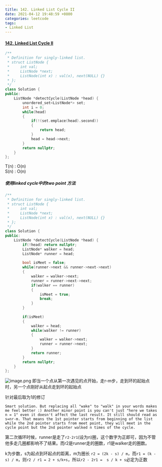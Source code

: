 ```yaml
---
title: 142. Linked List Cycle II
date: 2021-04-12 19:48:59 +0800
categories: leetcode
tags: 
- Linked List
---
```

#### [142. Linked List Cycle II](https://leetcode.com/problems/linked-list-cycle-ii/)
```c++
/**
 * Definition for singly-linked list.
 * struct ListNode {
 *     int val;
 *     ListNode *next;
 *     ListNode(int x) : val(x), next(NULL) {}
 * };
 */
class Solution {
public:
    ListNode *detectCycle(ListNode *head) {
        unordered_set<ListNode*> set;
        int i = 0;
        while(head)
        {
            if(!(set.emplace(head).second))
            {
                return head;
            }
            head = head->next;
        }
        return nullptr;
    }
};
```
T(n) : O(n) <br>
S(n) : O(n)

##### 使用linked cycle中的two point 方法
```c++
/**
 * Definition for singly-linked list.
 * struct ListNode {
 *     int val;
 *     ListNode *next;
 *     ListNode(int x) : val(x), next(NULL) {}
 * };
 */
class Solution {
public:
    ListNode *detectCycle(ListNode *head) {
        if(!head) return nullptr;
        ListNode* walker = head;
        ListNode* runner = head;
        
        bool isMeet = false;
        while(runner->next && runner->next->next)
        {
            walker = walker->next;
            runner = runner->next->next;
            if(walker == runner)
            {
                isMeet = true;
                break;
            }
        }
        
        if(isMeet)
        {
            walker = head;
            while(walker != runner)
            {
                walker = walker->next;
                runner = runner->next;
            }
            return runner;
        }
        return nullptr;
    }
};
```

![image.png](https://image.cinte.cc/2021/04/12/fe23f299564ba.png)
即当一个点从第一次遇见的点开始，走r-m步，走到环的起始点时，另一个点刚好从起点走到环的起始点

针对最后取为1的修订
```
Smart solution. But replacing all "wake" to "walk" in your words makes me feel better :) Another minor point is you can't just "here we takes n = 1" even it doesn't affect the last result. It still should read as s=nr-m. That means the 1st pointer starts from beginning of the list while the 2nd pointer starts from meet point, they will meet in the cycle point but the 2nd pointer walked n times of the cycle.
```

第二次循环时候，runner是走了`r2-2r1`(设为n)圈，这个数字为正即可，因为不管他多走几圈都影响不了结果。而r2是runner走的圈数，r1是walker走的圈数。

k为步数，s为起点到环起点的距离，m为圈长
`r2 = (2k - s) / m`，而`r1 = (k - s) / m`，则`r2 / r1 = 2 + s/k+s`，所以`r2 - 2r1 =  s / k + s`必定为正数

